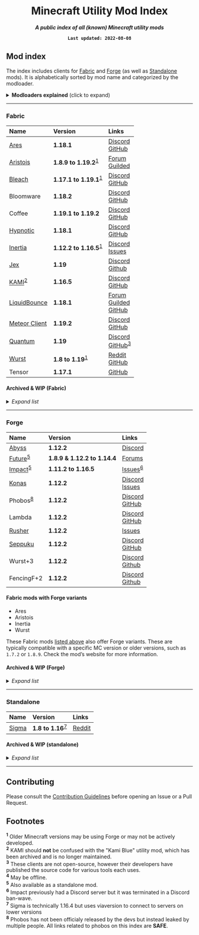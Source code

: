 <div align="center">

Minecraft Utility Mod Index
===
***A public index of all (known) Minecraft utility mods***

**`Last updated: 2022-08-08`**

</div>

## Mod index

The index includes clients for [Fabric](#fabric) and [Forge](#forge) (as well as [Standalone](#standalone) mods). It is alphabetically sorted by mod name and categorized by the modloader.

<details>
<summary><strong>Modloaders explained</strong> (click to expand)</summary>

A modloader is exactly what it sounds like: it loads mods, hence "mod loader". These loaders make it easy for developers to write mods and even easier for players to install mods.

| Modloader  | Description                                                                                                                                                                                                                                            | Website  |
|:-----------|:-------------------------------------------------------------------------------------------------------------------------------------------------------------------------------------------------------------------------------------------------------|:---------|
| Fabric     | Fabric is a lightweight, experimental modding toolchain for Minecraft. Much newer than Forge.                                                                                                                                                          | [Fabric] |
| Forge      | Arguably the most popular modding API for Minecraft. Most older (around MC 1.12) mods are written using Forge. Forge does have support for newer MC versions, but developers tend to switch to Fabric for newer MC.                                    | [Forge]  |
| Standalone | This is a more primitive method of modding where devs don't use a dedicated modloader, and rather modify the game directly. A popular example of this style is [Optifine], which can be loaded into Minecraft without setting up any other modloaders. | *N/A*    |

**Please note:** Forge and Fabric are **not** designed to work alongside eachother. You are free to try it, but don't be surprised if it doesn't work and no one helps you.

[Fabric]: https://www.fabricmc.net/
[Forge]: https://files.minecraftforge.net/
[Optifine]: https://www.optifine.net/

</details>

---
### Fabric

| Name                 | Version                            | Links                                                                         |
|:---------------------|:-----------------------------------|:------------------------------------------------------------------------------|
| [Ares]               | **1.18.1**                         | [Discord][Ares Discord]<br>[GitHub][Ares GitHub]                              |
| [Aristois]           | **1.8.9 to 1.19.2**<sup>[1]</sup>  | [Forum][Aristois forum]<br>[Guilded][Aristois guilded]                        |
| [Bleach]             | **1.17.1 to 1.19.1**<sup>[1]</sup> | [Discord][Bleach Discord]<br>[GitHub][Bleach GitHub]                          |
| Bloomware            | **1.18.2**                         | [Discord][Bloomware Discord]<br>[GitHub][Bloomware GitHub]                    |
| Coffee               | **1.19.1 to 1.19.2**               | [Discord][Coffee Discord]<br>[GitHub][Coffee GitHub]                          |
| [Hypnotic]           | **1.18.1**                         | [Discord][Hypnotic Discord]<br>[GitHub][Hypnotic GitHub]                      |
| [Inertia]            | **1.12.2 to 1.16.5**<sup>[1]</sup> | [Discord][Inertia Discord]<br>[Issues][Inertia Issues]                        |
| [Jex]                | **1.19**                           | [Discord][Jex Discord]<br>[Github][Jex GitHub]                                |
| [KAMI]<sup>[2]</sup> | **1.16.5**                         | [Discord][KAMI Discord]<br>[GitHub][KAMI GitHub]                              |
| [LiquidBounce]       | **1.18.1**                         | [Forum][Liquid Forum]<br>[Guilded][Liquid Guilded]<br>[GitHub][Liquid GitHub] |
| [Meteor Client]      | **1.19.2**                         | [Discord][Meteor Discord]<br>[GitHub][Meteor GitHub]                          |
| [Quantum]            | **1.19**                           | [Discord][Quantum Discord]<br>[GitHub][Quantum GitHub]<sup>[3]</sup>          |
| [Wurst]              | **1.8 to 1.19**<sup>[1]</sup>      | [Reddit][Wurst Reddit]<br>[GitHub][Wurst GitHub]                              |
| Tensor               | **1.17.1**                         | [GitHub][Tensor GitHub]                                                       |

[Aristois]: https://aristois.net/
[Aristois forum]: https://discuss.aristois.net/
[Aristois guilded]: https://guilded.gg/Aristois

[Ares]: https://aresclient.org/
[Ares Discord]: https://discord.com/invite/3cdCacJ
[Ares GitHub]: https://github.com/AresClient

[Bleach]: https://bleachhack.org/
[Bleach Discord]: https://bleachhack.org/discord
[Bleach GitHub]: https://github.com/BleachDrinker420/BleachHack

[Bloomware Discord]: https://discord.gg/D4G7JN5d7m
[Bloomware Github]: https://github.com/TheBreakery/Bloomware-Lite

[Coffee Discord]: https://discord.gg/yxEbQCdDus
[Coffee GitHub]: https://github.com/Coffee-Client/Coffee

[Hypnotic]: https://hypnotic.dev/
[Hypnotic Discord]: https://discord.gg/aZStDUnb29
[Hypnotic Github]: https://github.com/Hypnotic-Development/Hypnotic-Client

[Inertia]: https://inertiaclient.com/
[Inertia Discord]: https://discord.gg/ZyMKgSm
[Inertia Issues]: https://github.com/THEREALWWEFAN231/Inertia

[Jex]: https://jexclient.com
[Jex Discord]: https://discord.gg/msV9ek4Qwt
[Jex GitHub]: https://github.com/DustinRepo/JexClient-main

[KAMI]: https://kamiclient.com
[KAMI Discord]: https://discord.gg/9hvwgeg
[KAMI GitHub]: https://github.com/zeroeightysix/KAMI

[LiquidBounce]: https://liquidbounce.net
[Liquid Forum]: https://forums.ccbluex.net
[Liquid Guilded]: https://www.guilded.gg/CCBlueX
[Liquid GitHub]: https://github.com/CCBlueX/LiquidBounce

[Meteor Client]: https://meteorclient.com/
[Meteor Discord]: https://meteorclient.com/discord
[Meteor GitHub]: https://meteorclient.com/github

[Quantum]: https://quantumclient.org/
[Quantum Discord]: https://quantumclient.org/discord
[Quantum GitHub]: https://quantumclient.org/github

[Wurst]: https://www.wurstclient.net/
[Wurst GitHub]: https://github.com/Wurst-Imperium/Wurst7
[Wurst Reddit]: https://www.reddit.com/r/WurstClient/

[Tensor GitHub]: https://github.com/IUDevman/Tensor
#### Archived & WIP (Fabric)
<details>
<summary><em>Expand list</em></summary>

| Name                  | Version              | Links                                                              | Status   |
|:----------------------|:---------------------|:-------------------------------------------------------------------|:---------|
| Atomic                | **1.17.1 to 1.18.1** | [Discord][Atomic Discord]<br>[GitLab][Atomic GitLab]               | Archived |
| [Beach House]         | **1.17.1**           | [GitHub][beach house GitHub]<sup>[3]</sup>                         | WIP      |
| Bleach epearl edition | **1.16.4**           | [Discord][Bleach epearl Discord]<br>[GitHub][Bleach epearl GitHub] | Archived |
| BubbyClient           | **1.16.1**           | [GitHub][Bubby GitHub]                                             | Archived |
| [Cornos]              | **1.16.5**           | [Discord][Cornos Discord]<br>[GitHub][Cornos GitHub]               | Archived |
| FaxHax                | **1.16.5**           | [Discord][FaxHax Discord]<br>[GitHub][FaxHax GitHub]               | Archived |
| FrostBurn             | **1.17**             | [Discord][FrostBurn Discord]<br>[GitHub][FrostBurn GitHub]         | Unknown  |
| [GS-Fabric]           | **1.16.5**           | [GitHub][GS-Fabric]                                                | Archived |
| Lumen                 | **1.16.5**           | [GitHub][Lumen GitHub]                                             | Archived |
| MineClient            | **1.16.5**           | [Discord][MineClient Discord]<br>[Github][MineClient GitHub]       | Archived |
| Numa                  | **1.16.5**           | [Forum][Numa Forum]<sup>[4]</sup>                                  | WIP      |
| Konas-fabric          | **1.16.5**           | [GitHub][Konas-fabric GitHub]                                      | Archived |
| Phobos-1.16           | **1.16.5**           | [Github][Phobos-1.16 GitHub]                                       | Archived |
| Toast Client          | **1.16.5**           | [Discord][Toast Discord]<br>[GitHub][Toast GitHub]                 | Unknown  |


[beach house]: https://beach-house-development.github.io/website/
[Atomic Discord]: https://discord.gg/JwNVwUurbP
[Atomic GitLab]: https://gitlab.com/0x151/atomic
[beach house GitHub]: https://github.com/beach-house-development
[Bleach epearl Discord]: https://discord.com/invite/WkdpPZ6
[Bleach epearl GitHub]: https://github.com/22s/bleachhack-1.16-epearl-edition
[Bubby GitHub]: https://github.com/BubbyRoosh1/BubbyClient-Fabric-1.16
[Cornos]: https://cornos.cf/
[Cornos Discord]: https://discord.gg/rvC7F798xQ
[Cornos GitHub]: https://github.com/cornos/Cornos
[FaxHax Discord]: https://discord.gg/D6XqgbVGFT
[FaxHax GitHub]: https://github.com/FaxHax/fabric-client
[FrostBurn Discord]: https://discord.gg/XkpYgpfHtc
[FrostBurn GitHub]: https://github.com/evaan/FrostBurn
[GS-Fabric]: https://github.com/IUDevman/gamesense-fabric
[Konas-fabric GitHub]: https://github.com/KuroHere/konas-fabric
[Lumen GitHub]: https://github.com/olliem5/lumen
[MineClient Discord]: https://discord.gg/DC358waTEZ
[MineClient GitHub]: https://github.com/ChiquitaV2/MineClient
[Numa Forum]: https://numaclient.net/
[Phobos-1.16 GitHub]: https://github.com/MOMIN5/Phobos-1.16

[Toast Discord]: https://discord.gg/PASHZanfyc
[Toast GitHub]: https://github.com/RemainingToast/ToastClient

</details>

---
### Forge

| Name                   | Version                      | Links                                                        |
|:-----------------------|:-----------------------------|:-------------------------------------------------------------|
| [Abyss]                | **1.12.2**                   | [Discord][Abyss Discord]                                     |
| [Future]<sup>[5]</sup> | **1.8.9 & 1.12.2 to 1.14.4** | [Forums][Future Forum]                                       |
| [Impact]<sup>[5]</sup> | **1.11.2 to 1.16.5**         | [Issues][Impact Issues]<sup>[6]</sup>                        |
| [Konas]                | **1.12.2**                   | [Discord][Konas Discord]<br>[Issues][Konas Issues]           |
| Phobos<sup>[8]</sup>   | **1.12.2**                   | [Discord][Phobos Discord]<br>[GitHub][Phobos Github]         |
| Lambda                 | **1.12.2**                   | [Discord][Lambda Discord]<br>[GitHub][Lambda GitHub]         |
| [Rusher]               | **1.12.2**                   | [Issues][Rusher Issues]                                      |
| [Seppuku]              | **1.12.2**                   | [Discord][Seppuku Discord]<br>[GitHub][Seppuku GitHub]       |
| Wurst+3                | **1.12.2**                   | [Discord][Wurst+3 Discord]<br>[Github][Wurst+3 github]       |
| FencingF+2             | **1.12.2**                   | [Discord][FencingF+2 Discord]<br>[Github][FencingF+2 GitHub] |

#### Fabric mods with Forge variants

- Ares
- Aristois
- Inertia
- Wurst

These Fabric mods [listed above](#fabric) also offer Forge variants. These are typically compatible with a specific MC version or older versions, such as `1.7.2` or `1.8.9`. Check the mod’s website for more information.


[Future]: https://futureclient.net/
[Future Forum]: https://futureclient.net/forum/

[Abyss]: https://abyssclient.com/
[Abyss Discord]: https://discord.com/invite/2kJV6ZQBgX

[Konas]:https://konasclient.com/
[Konas Discord]: https://discord.com/invite/gpVZ4Y6cpq
[Konas Issues]: https://github.com/DarkiBoi/konas-issues

[Impact]: https://impactclient.net/
[Impact Issues]: https://github.com/ImpactDevelopment/ImpactIssues

[Rusher]: https://rusherhack.org/
[Rusher Issues]: https://github.com/John200410/rusherhack-issues/

[Seppuku]: https://seppuku.pw/
[Seppuku Discord]: https://discord.gg/nf8Dfj4
[Seppuku GitHub]: https://github.com/seppukudevelopment/seppuku

[Wurst+3 GitHub]: https://github.com/WurstPlus/wurst-plus-three
[Wurst+3 Discord]: https://discord.com/invite/hvnZePKQHx

[Phobos Github]: https://github.com/Gopro336/CLEAN_Phobos_1.9.0-BUILDABLE-SRC
[Phobos Discord]: https://discord.gg/VFyKPZrJNG

[Lambda Github]: https://github.com/lambda-client/lambda
[Lambda Discord]: https://discord.com/invite/QjfBxJzE5x

[FencingF+2 GitHub]: https://github.com/FencingF/FencingFPlusTwo
[FencingF+2 Discord]: https://discord.gg/TNzjpYkvsT

#### Archived & WIP (Forge)
<details>
<summary><em>Expand list</em></summary>

| Name        | Version    | Links                      | Status   |
|:------------|:-----------|:---------------------------|:---------|
| FiraClient  | **1.12.2** | [GitHub][Fira GitHub]      | Archived |
| Gamesense   | **1.12.2** | [GitHub][OG GS GitHub]     | Archived |
| [Kami Blue] | **1.12.2** | [GitHub][KB GitHub]        | Archived |
| Luchadora   | **1.12.2** | [GitHub][Luchadora GitHub] | Archived |
| Momentum    | **1.12.2** | [GitHub][Momentum GitHub]  | Archived |
| Past        | **1.12.2** | [GitHub][Past GitHub]      | Archived |
| [postman]   | **1.12.2** | [GitHub][Postman GitHub]   | Archived |

[Fira GitHub]: https://github.com/cout970/FiraClient
[OG GS GitHub]: https://github.com/IUDevman/gamesense-client
[Kami Blue]: https://kamiblue.org/
[KB GitHub]: https://github.com/kami-blue/client
[Luchadora GitHub]: https://github.com/x4e/Luchadora
[Momentum GitHub]: https://github.com/linustouchtips/momentum
[Past GitHub]: https://github.com/olliem5/past
[Postman]: http://techale.github.io/postman-website/
[Postman GitHub]: https://github.com/moomooooo/postman

</details>

---
### Standalone

| Name    | Version                       | Links                  |
|:--------|:------------------------------|:-----------------------|
| [Sigma] | **1.8 to 1.16**<sup>[7]</sup> | [Reddit][Sigma Reddit] |

[Sigma]: https://sigmaclient.info/
[Sigma Reddit]: https://www.reddit.com/r/SigmaClient


#### Archived & WIP (standalone)
<details>
<summary><em>Expand list</em></summary>

| Name | Version | Links | Status |
|:-----|:--------|:------|:-------|

</details>

---
## Contributing

Please consult the [Contribution Guidelines] before opening an Issue or a Pull Request.

[Contribution Guidelines]: https://github.com/UtilityMods/Index/blob/main/CONTRIBUTING.md

## Footnotes

<sup id="fn1">**1**</sup> Older Minecraft versions may be using Forge or may not be actively developed.  
<sup id="fn2">**2**</sup> KAMI should **not** be confused with the "Kami Blue" utility mod, which has been archived and is no longer maintained.  
<sup id="fn3">**3**</sup> These clients are not open-source, however their developers have published the source code for various tools each uses.  
<sup id="fn4">**4**</sup> May be offline.  
<sup id="fn5">**5**</sup> Also available as a standalone mod.  
<sup id="fn6">**6**</sup> Impact previously had a Discord server but it was terminated in a Discord ban-wave.  
<sup id="fn7">**7**</sup> Sigma is technically 1.16.4 but uses viaversion to connect to servers on lower versions
<br> <sup id="fn8">**8**</sup> Phobos has not been officialy released by the devs but instead leaked by multiple people. All links related to phobos on this index are **SAFE**.

[1]: #fn1
[2]: #fn2
[3]: #fn3
[4]: #fn4
[5]: #fn5
[6]: #fn6
[7]: #fn7
[8]: #fn8
